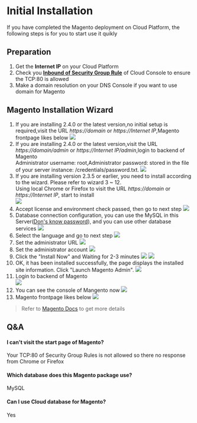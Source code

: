 # Initial Installation

If you have completed the Magento deployment on Cloud Platform, the following steps is for you to start use it quikly

## Preparation

1. Get the **Internet IP** on your Cloud Platform
2. Check you **[Inbound of Security Group Rule](https://support.websoft9.com/docs/faq/tech-instance.html)** of Cloud Console to ensure the TCP:80 is allowed
3. Make a domain resolution on your DNS Console if you want to use domain for Magento

## Magento Installation Wizard

1. If you are installing 2.4.0 or the latest version,no initial setup is required,visit the URL *https://domain* or *https://Internet IP*,Magento frontpage likes below
    ![](https://libs.websoft9.com/Websoft9/DocsPicture/en/magento/magento-init-websoft9.png)
2. If you are installing 2.4.0 or the latest version,visit the URL *https://domain/admin* or *https://Internet IP/admin*,login to backend of Magento  
   Administrator username: root,Administrator password: stored in the file of your server instance: /credentials/password.txt.
    ![](https://libs.websoft9.com/Websoft9/DocsPicture/zh/magento/magento-check-websoft9.png)
3. If you are installing version 2.3.5 or earlier, you need to install according to the wizard. Please refer to wizard 3 ~ 12.  
   Using local Chrome or Firefox to visit the URL *https://domain* or *https://Internet IP*, start to install    
    ![](https://libs.websoft9.com/Websoft9/DocsPicture/zh/magento/magento-agree-websoft9.png)
4. Accept license and environment check passed, then go to next step
    ![](https://libs.websoft9.com/Websoft9/DocsPicture/zh/magento/magento-check-websoft9.png)
5. Database connection configuration, you can use the MySQL in this Server([Don's know password](/stack-accounts.html#mysql)), and you can use other database services
    ![](https://libs.websoft9.com/Websoft9/DocsPicture/en/magento/magento-db-websoft9.png)
6. Select the language and go to next step
    ![](https://libs.websoft9.com/Websoft9/DocsPicture/zh/magento/magento-setlanguage-websoft9.png)
7. Set the administrator URL
    ![](https://libs.websoft9.com/Websoft9/DocsPicture/en/magento/magento-setbackend-websoft9.png)
8. Set the administrator account
    ![](https://libs.websoft9.com/Websoft9/DocsPicture/zh/magento/magento-setadmin-websoft9.png)
9. Click the "Install Now" and Waiting for 2-3 minutes
    ![](https://libs.websoft9.com/Websoft9/DocsPicture/zh/magento/magento-startinstall-websoft9.png)
    ![](https://libs.websoft9.com/Websoft9/DocsPicture/zh/magento/magento-wtinstall-websoft9.png)
10. OK, it has been installed successfully, the page displays the installed site information. Click "Launch Magento Admin".
    ![](https://libs.websoft9.com/Websoft9/DocsPicture/zh/magento/magento-ss-websoft9.png)
11. Login to backend of Magento  
    ![](https://libs.websoft9.com/Websoft9/DocsPicture/en/magento/mg10.png)
12. You can see the console of Mangento now
    ![](https://libs.websoft9.com/Websoft9/DocsPicture/zh/magento/magento-backend-websoft9.png)
13. Magento frontpage likes below
    ![](https://libs.websoft9.com/Websoft9/DocsPicture/zh/magento/magento-frontend-websoft9.png)

> Refer to [Magento Docs](https://magento.com/resources/technical) to get more details

<!-- ## Link Magento Marketplace

Completed installation of Magento, suggest you make your Magento system link Magento's Marketplace. Once you have linked it, you can use many resourses on Marketplace.

![](https://libs.websoft9.com/Websoft9/DocsPicture/zh/magento/magento-setuptools-websoft9.png)  

1. [Register a Magento Account](https://account.magento.com/applications/customer/login)
2. Log in to Magento's Marketplace, create your **Access Key** from My Profile setting
   ![](https://libs.websoft9.com/Websoft9/DocsPicture/zh/magento/magento-smtp-1-websoft9.png)  
3. Save Access Key
   ![](https://libs.websoft9.com/Websoft9/DocsPicture/zh/magento/magento-savemykey-websoft9.png)  
4. Log in your Magento backend, open **SYSTEM** > **Web Setup Wizard**
   ![](https://libs.websoft9.com/Websoft9/DocsPicture/zh/magento/magento-websetupwz-websoft9.png) 
5. Fill in the **System config** with your Access Key from Marketplace
   ![](https://libs.websoft9.com/Websoft9/DocsPicture/zh/magento/magento-setmkkey-websoft9.png) 
6. Save it, and wait for the Waiting for a successful connection
   ![](https://libs.websoft9.com/Websoft9/DocsPicture/zh/magento/magento-setmkkeyss-websoft9.png) 
7. Then, you can use the resources of Marketplace online -->


## Q&A

#### I can't visit the start page of Magento?

Your TCP:80 of Security Group Rules is not allowed so there no response from Chrome or Firefox

#### Which database does this Magento package use?

MySQL

#### Can I use Cloud database for Magento?

Yes
